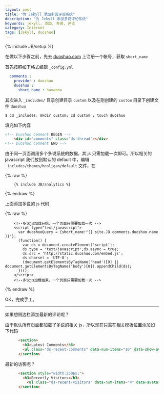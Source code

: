 ```yaml
---
layout: post
title: "为 Jekyll 添加多说评论系统"
description: "为 Jekyll 添加多说评论系统"
keywords: jekyll, 添加, 多说, 评论
category: Internet
tags: [Jekyll, duoshuo]
---
```

{% include JB/setup %}

在做以下步骤之前，先去 [duoshuo.com](http://duoshuo.com) 上注册一个帐号，获取 `short_name`

首先按照如下格式编辑 `_config.yml`

```yaml
  comments :
    provider : duoshuo
    duoshuo : 
      short_name : havanna
```

<!-- more -->

其次进入 `_includes/` 目录创建目录 `custom` 以及在刚创建的 `custom` 目录下创建文件 `duoshuo`

    $ cd _includes; mkdir custom; cd custom ; touch duoshuo

填充如下内容

```html
<!-- Duoshuo Comment BEGIN -->
    <div id="comments" class="ds-thread"></div>
<!-- Duoshuo Comment END -->
```

由于同一页面调用多个多说系统的数据，其 js 只需加载一次即可。所以相关的 javascript 我们放到默认的 default 中，编辑 `_includes/themes/hooligan/default` 文件，在

{% raw %}
```
    {% include JB/analytics %}
```
{% endraw %}

上面添加多说的 js 代码

{% raw %}
```
    <!--多说js加载开始，一个页面只需要加载一次 -->
    <script type="text/javascript">
      var duoshuoQuery = {short_name:"{{ site.JB.comments.duoshuo.name }}"};
      (function() {
        var ds = document.createElement('script');
        ds.type = 'text/javascript';ds.async = true;
        ds.src = 'http://static.duoshuo.com/embed.js';
        ds.charset = 'UTF-8';
        (document.getElementsByTagName('head')[0] || document.getElementsByTagName('body')[0]).appendChild(ds);
      })();
    </script>
    <!--多说js加载结束，一个页面只需要加载一次 -->
```
{% endraw %}

OK，完成手工。

- - -

如果想侧边栏添加最新的评论呢？

由于默认所有页面都加载了多说的相关 js，所以现在只需在相关模板位置添加如下代码

```html
      <section>
        <h3>Latest Comments</h3>
        <ul class="ds-recent-comments" data-num-items="10" data-show-avatars="0" data-show-time="0" data-show-title="0" data-show-admin="0" data-excerpt-length="18"></ul>
      </section>

```

最新的访客呢？

```html
      <section style="width:250px;">
        <h3>Recently Visitors</h3>
          <ul class="ds-recent-visitors" data-num-items="4" data-avatar-size="45" style="margin-top:10px;"></ul>
      </section>
```
